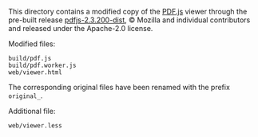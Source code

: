 This directory contains a modified copy of the [PDF.js](https://github.com/mozilla/pdf.js) viewer through the pre-built release [pdfjs-2.3.200-dist](https://github.com/mozilla/pdfjs-dist/releases/tag/v2.3.200), © Mozilla and individual contributors and released under the Apache-2.0 license.

Modified files:

    build/pdf.js 
    build/pdf.worker.js
    web/viewer.html
    
The corresponding original files have been renamed with the prefix `original_`.

Additional file:

    web/viewer.less
